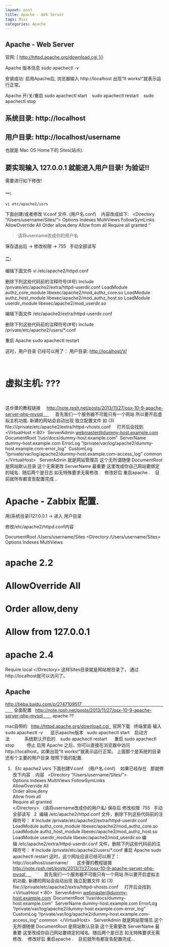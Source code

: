```yaml
---
layout: post
title: Apache - Web Server  
tags: Misc
categories: Apache
---
```


## Apache - Web Server
官网:   [ http://httpd.apache.org/download.cgi ]()

Apache 版本信息
	sudo apachectl -v      

安装成功:
启用Apache后, 浏览器输入 http://localhost 
出现“It works!”就表示运行正常。

Apache 开/关/重启
	sudo apachectl start    
	sudo apachectl restart   
	sudo apachectl stop    


## 系统目录: http://localhost

## 用户目录: http://localhost/username
也就是 Mac OS Home下的 Sites(站点).
 
## 要实现输入 127.0.0.1  就能进入用户目录! 为验证!!
 需要进行如下修改!
 
#### 一:
	vi etc/apache2/usrs 
下面创建/或者修改 V.conf 文件. (用户名.conf)   
内容改成如下: 
 
	<Directory “/Users/username/Sites/”>
	Options Indexes MultiViews FollowSymLinks
	AllowOverride All
	Order allow,deny
	Allow from all
	Require all granted
	</Directory> ‘’ 
> 请将username改成你的用户名

保存退出后 → 修改权限 → 755   手动全部读写   

#### 二:
编辑下面文件
	vi /etc/apache2/httpd.conf 

删除下列这些代码前的注释符号(#号)
	Include /private/etc/apache2/extra/httpd-userdir.conf
	LoadModule authz_core_module libexec/apache2/mod_authz_core.so
	LoadModule authz_host_module libexec/apache2/mod_authz_host.so
	LoadModule userdir_module libexec/apache2/mod_userdir.so

编辑下面文件
	/etc/apache2/extra/httpd-userdir.conf

删除下列这些代码前的注释符号(#号)
	Include /private/etc/apache2/users/\*.conf

重启 Apache
	sudo apachectl restart

这时，用户目录 已经可以用了：
用户目录: [http://localhost/V/][2]

 
 

# 虚拟主机:  ???
 


这步骤的教程链接     http://note.rpsh.net/posts/2013/11/27/osx-10-9-apache-server-php-mysql      
 
 
首先我们一个服务器不可能只有一个网站 所以要开启虚拟主机功能.
新建的网站会自动出现 独立配置文件 如 (3) 
file:///private/etc/apache2/extra/httpd-vhosts.conf   
 
打开后会找到
\<VirtualHost \*:80\> 
ServerAdmin webmaster@dummy-host.example.com 
DocumentRoot “/usr/docs/dummy-host.example.com” 
ServerName dummy-host.example.com
ErrorLog “/private/var/log/apache2/dummy-host.example.com-error\_log” 
CustomLog “/private/var/log/apache2/dummy-host.example.com-access\_log” common 
\</VirtualHost\>
 
ServerAdmin 就是网站管理员 这个无所谓随便
DocumentRoot 是网站默认目录 这个无需更改
ServerName 最重要 这里改成你自己网站要绑定的域名. 
随后两个是日志 如无特殊要求无需修改. 
 
修改好后 重启apache . 
 
目前就所有都宣告配置完成...
 
 
 
 
# Apache - Zabbix 配置.

用(系统目录)127.0.0.1  → 进入 用户目录

修改/etc/apache2/httpd.conf内容

DocumentRoot /Users/username/Sites
\<Directory /Users/username/Sites\>
Options Indexes MultiViews
# apache 2.2
# AllowOverride All
# Order allow,deny
# Allow from 127.0.0.1

# apache 2.4
Require local
\</Directory\>
这样Sites目录就是网站根目录了，
通过http://localhost就可以访问了。





## Apache

http://tieba.baidu.com/p/2747109517                                                                         全面配置
 
http://note.rpsh.net/posts/2013/11/27/osx-10-9-apache-server-php-mysql        apache ??

mac自带的
 
http://httpd.apache.org/download.cgi   官网下载
 
终端里面 输入  sudo apachectl -v      显示apache版本
 
sudo apachectl start    启动方法            系统默认开启的.
 
sudo apachectl restart      重启
sudo apachectl stop          停止
启用 Apache 之后，你可以直接在浏览器中访问 http://localhost，如果出现“It works!”就表示运行正常。
上面那个是系统的目录   还有个主要的用户目录 按照下面的配置.
1.    Etc apache2 usrs 下面创建V.conf    (用户名.conf)    如果已经存在   那就修改下内容  .
内容 
 
\<Directory “/Users/username/Sites/”\>  
Options Indexes MultiViews FollowSymLinks  
AllowOverride All  
Order allow,deny  
Allow from all  
Require all granted  
\</Directory\>
 
(请将username改成你的用户名)
保存后 修改权限  755   手动全部读写   
2  
编辑 /etc/apache2/httpd.conf 文件，删除下列这些代码前的注释符号： \#
Include /private/etc/apache2/extra/httpd-userdir.conf
LoadModule authz\_core\_module libexec/apache2/mod\_authz\_core.so  
LoadModule authz\_host\_module libexec/apache2/mod\_authz\_host.so  
LoadModule userdir\_module libexec/apache2/mod\_userdir.so
编辑 /etc/apache2/extra/httpd-userdir.conf 文件，删除下列这些代码前的注释符号： \#
Include /private/etc/apache2/users/\*.conf
重启 Apache
sudo apachectl restart
这时，这个网址应该已经可以用了：
http://localhost/username/
 
 
 
这步骤的教程链接     http://note.rpsh.net/posts/2013/11/27/osx-10-9-apache-server-php-mysql      
 
\`
\` 
 
首先我们一个服务器不可能只有一个网站 所以要开启虚拟主机功能.
新建的网站会自动出现 独立配置文件 如 (3) 
file:///private/etc/apache2/extra/httpd-vhosts.conf   
 
打开后会找到
\<VirtualHost \*:80\> 
ServerAdmin webmaster@dummy-host.example.com 
DocumentRoot “/usr/docs/dummy-host.example.com” 
ServerName dummy-host.example.com
ErrorLog “/private/var/log/apache2/dummy-host.example.com-error\_log” 
CustomLog “/private/var/log/apache2/dummy-host.example.com-access\_log” common 
\</VirtualHost\>
 
ServerAdmin 就是网站管理员 这个无所谓随便
DocumentRoot 是网站默认目录 这个无需更改
ServerName 最重要 这里改成你自己网站要绑定的域名. 
随后两个是日志 如无特殊要求无需修改. 
 
修改好后 重启apache . 
 
目前就所有都宣告配置完成...
 
 
 
 
 
 



















[2]:	http://localhost/V/ "用户目录"
